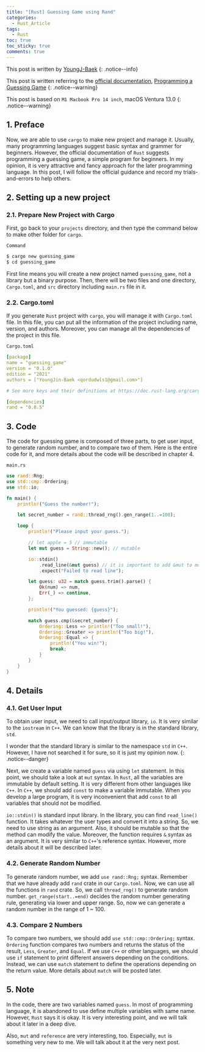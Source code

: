 ```yaml
---
title: "[Rust] Guessing Game using Rand"
categories:
  - Rust_Article
tags:
  - Rust
toc: true
toc_sticky: true
comments: true
---
```


This post is written by [YoungJ-Baek](https://github.com/YoungJ-Baek)
{: .notice--info}

This post is written referring to the [official documentation](https://doc.rust-lang.org/book/title-page.html), [Programming a Guessing Game](https://doc.rust-lang.org/book/ch02-00-guessing-game-tutorial.html)
{: .notice--warning}

This post is based on `M1 Macbook Pro 14 inch`, macOS Ventura 13.0
{: .notice--warning}

## 1. Preface

Now, we are able to use `cargo` to make new project and manage it. Usually, many programming languages suggest basic syntax and grammer for beginners. However, the official documentation of `Rust` suggests programming a guessing game, a simple program for beginners. In my opinion, it is very attractive and fancy approach for the later programming language. In this post, I will follow the official guidance and record my trials-and-errors to help others.

## 2. Setting up a new project

### 2.1. Prepare New Project with Cargo

First, go back to your `projects` directory, and then type the command below to make other folder for `cargo`.

<div class="notice--primary" markdown="1">

`Command`

```bash
$ cargo new guessing_game
$ cd guessing_game
```

</div>

First line means you will create a new project named `guessing_game`, not a library but a binary purpose. Then, there will be two files and one directory, `Cargo.toml`, and `src` directory including `main.rs` file in it.

### 2.2. Cargo.toml

If you generate `Rust` project with `cargo`, you will manage it with `Cargo.toml` file. In this file, you can put all the information of the project including name, version, and authors. Moreover, you can manage all the dependencies of the project in this file.

<div class="notice--primary" markdown="1">

`Cargo.toml`

```yaml
[package]
name = "guessing_game"
version = "0.1.0"
edition = "2021"
authors = ["YoungJin-Baek <qordudwls1@gmail.com>"]

# See more keys and their definitions at https://doc.rust-lang.org/cargo/reference/manifest.html

[dependencies]
rand = "0.8.5"
```

</div>

## 3. Code

The code for guessing game is composed of three parts, to get user input, to generate random number, and to compare two of them. Here is the entire code for it, and more details about the code will be described in chapter 4.

<div class="notice--primary" markdown="1">

`main.rs`

```rs
use rand::Rng;
use std::cmp::Ordering;
use std::io;

fn main() {
    println!("Guess the number!");

    let secret_number = rand::thread_rng().gen_range(1..=100);

    loop {
        println!("Please input your guess.");

        // let apple = 5 // immutable
        let mut guess = String::new(); // mutable

        io::stdin()
            .read_line(&mut guess) // it is important to add &mut to modify references; if you use &guess, it is immutable
            .expect("Failed to read line");

        let guess: u32 = match guess.trim().parse() {
            Ok(num) => num,
            Err(_) => continue,
        };

        println!("You guessed: {guess}");

        match guess.cmp(&secret_number) {
            Ordering::Less => println!("Too small!"),
            Ordering::Greater => println!("Too big!"),
            Ordering::Equal => {
                println!("You win!");
                break;
            }
        }
    }
}
```

</div>

## 4. Details

### 4.1. Get User Input

To obtain user input, we need to call input/output library, `io`. It is very similar to the `iostream` in `C++`. We can know that the library is in the standard library, `std`.

I wonder that the standard library is similar to the namespace `std` in `C++`. However, I have not searched it for sure, so it is just my opinion now.
{: .notice--danger}

Next, we create a variable named `guess` via using `let` statement. In this point, we should take a look at `mut` syntax. In `Rust`, all the variables are immutable by default setting. It is very different from other languages like `C++`. In `C++`, we should add `const` to make a variable immutable. When you develop a large program, it is very inconvenient that add `const` to all variables that should not be modified.

`io::stdin()` is standard input library. In the library, you can find `read_line()` function. It takes whatever the user types and convert it into a string. So, we need to use string as an argument. Also, it should be mutable so that the method can modify the value. Moreover, the function requires `&` syntax as an argument. It is very similar to `C++`'s reference syntax. However, more details about it will be described later.

### 4.2. Generate Random Number

To generate random number, we add `use rand::Rng;` syntax. Remember that we have already add `rand` crate in our `Cargo.toml`. Now, we can use all the functions in `rand` crate. So, we call `thread_rng()` to generate random number. `get_range(start..=end)` decides the random number generating rule, generating via lower and upper range. So, now we can generate a random number in the range of 1 ~ 100.

### 4.3. Compare 2 Numbers

To compare two numbers, we should add `use std::cmp::Ordering;` syntax. `Ordering` function compares two numbers and returns the status of the result, `Less`, `Greater`, and `Equal`. If we use `C++` or other languages, we should use `if` statement to print different answers depending on the conditions. Instead, we can use `match` statement to define the operations depending on the return value. More details about `match` will be posted later.

## 5. Note

In the code, there are two variables named `guess`. In most of programming language, it is abandoned to use define multiple variables with same name. However, `Rust` says it is okay. It is very interesting point, and we will talk about it later in a deep dive.

Also, `mut` and `reference` are very interesting, too. Especially, `mut` is something very new to me. We will talk about it at the very next post.
